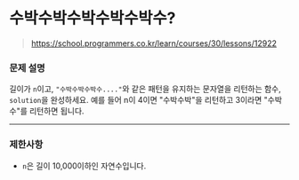 # 수박수박수박수박수박수?

> https://school.programmers.co.kr/learn/courses/30/lessons/12922

### 문제 설명

길이가 `n`이고, `"수박수박수박수...."`와 같은 패턴을 유지하는 문자열을 리턴하는 함수, `solution`을 완성하세요. 예를 들어 n이 4이면 "수박수박"을 리턴하고 3이라면 "수박수"를 리턴하면 됩니다.

-----

### 제한사항

- `n`은 길이 10,000이하인 자연수입니다.